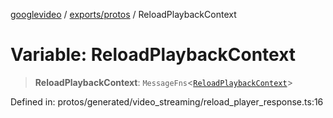 [googlevideo](../../../README.md) / [exports/protos](../README.md) / ReloadPlaybackContext

# Variable: ReloadPlaybackContext

> **ReloadPlaybackContext**: `MessageFns`\<[`ReloadPlaybackContext`](../interfaces/ReloadPlaybackContext.md)\>

Defined in: protos/generated/video\_streaming/reload\_player\_response.ts:16
